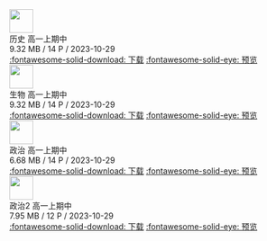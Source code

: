 <div class="card file-block" markdown="1">
<div class="file-icon"><img src="/img/pdf.svg" style="height: 3em;"></div>
<div class="file-body">
<div class="file-title">历史 高一上期中</div>
<div class="file-meta">9.32 MB / 14 P / 2023-10-29</div>
</div>
<a class="down-button" target="_blank" href="https://drive.jerryz.com.cn/学校/高一上/历史/中国古代史.pdf" markdown="1">:fontawesome-solid-download: 下载</a>
<a class="down-button" target="_blank" href="https://alist-org.github.io/pdf.js/web/viewer.html?file=https://drive.jerryz.com.cn/学校/高一上/历史/中国古代史.pdf" markdown="1">:fontawesome-solid-eye: 预览</a>
</div>

<div class="card file-block" markdown="1">
<div class="file-icon"><img src="/img/pdf.svg" style="height: 3em;"></div>
<div class="file-body">
<div class="file-title">生物 高一上期中</div>
<div class="file-meta">9.32 MB / 14 P / 2023-10-29</div>
</div>
<a class="down-button" target="_blank" href="https://drive.jerryz.com.cn/学校/高一上/生物.pdf" markdown="1">:fontawesome-solid-download: 下载</a>
<a class="down-button" target="_blank" href="https://alist-org.github.io/pdf.js/web/viewer.html?file=https://drive.jerryz.com.cn/学校/高一上/生物.pdf" markdown="1">:fontawesome-solid-eye: 预览</a>
</div>

<div class="card file-block" markdown="1">
<div class="file-icon"><img src="https://drive.jerryz.com.cn/学校/高一上/政治.pdf" style="height: 3em;"></div>
<div class="file-body">
<div class="file-title">政治 高一上期中</div>
<div class="file-meta">6.68 MB / 14 P / 2023-10-29</div>
</div>
<a class="down-button" target="_blank" href="" markdown="1">:fontawesome-solid-download: 下载</a>
<a class="down-button" target="_blank" href="https://alist-org.github.io/pdf.js/web/viewer.html?file=https://drive.jerryz.com.cn/学校/高一上/政治.pdf" markdown="1">:fontawesome-solid-eye: 预览</a>
</div>

<div class="card file-block" markdown="1">
<div class="file-icon"><img src="https://drive.jerryz.com.cn/学校/高一上/政治2.pdf" style="height: 3em;"></div>
<div class="file-body">
<div class="file-title">政治2 高一上期中</div>
<div class="file-meta">7.95 MB / 12 P / 2023-10-29</div>
</div>
<a class="down-button" target="_blank" href="/assets/file/高一上政治2.pdf" markdown="1">:fontawesome-solid-download: 下载</a>
<a class="down-button" target="_blank" href="https://alist-org.github.io/pdf.js/web/viewer.html?file=https://drive.jerryz.com.cn/学校/高一上/政治2.pdf" markdown="1">:fontawesome-solid-eye: 预览</a>
</div>
